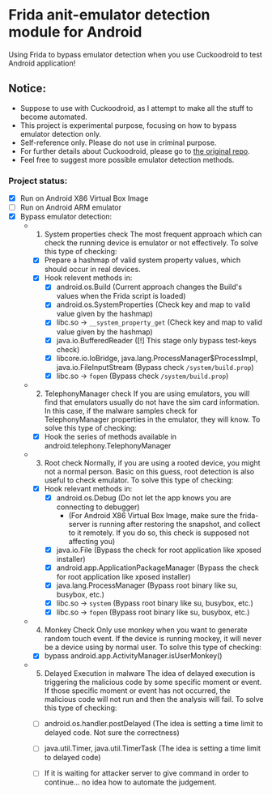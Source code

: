 # Frida anit-emulator detection module for Android
Using Frida to bypass emulator detection when you use Cuckoodroid to test Android application!

## Notice: 
- Suppose to use with Cuckoodroid, as I attempt to make all the stuff to become automated.
- This project is experimental purpose, focusing on how to bypass emulator detection only. 
- Self-reference only. Please do not use in criminal purpose.
- For further details about Cuckoodroid, please go to [the original repo](https://github.com/idanr1986/cuckoo-droid).
- Feel free to suggest more possible emulator detection methods.

### Project status:
- [X] Run on Android X86 Virtual Box Image
- [ ] Run on Android ARM emulator 
- [X] Bypass emulator detection:
  - 1. System properties check
    The most frequent approach which can check the running device is emulator or not effectively.
    To solve this type of checking:
      - [X] Prepare a hashmap of valid system property values, which should occur in real devices.
      - [X] Hook relevent methods in:
        - [X] android.os.Build (Current approach changes the Build's values when the Frida script is loaded)
        - [X] android.os.SystemProperties (Check key and map to valid value given by the hashmap)
        - [X] libc.so -> `__system_property_get` (Check key and map to valid value given by the hashmap)
        - [X] java.io.BufferedReader ([!] This stage only bypass test-keys check)
        - [X] libcore.io.IoBridge, java.lang.ProcessManager$ProcessImpl, java.io.FileInputStream (Bypass check `/system/build.prop`)
        - [X] libc.so -> `fopen` (Bypass check `/system/build.prop`)
        
  - 2. TelephonyManager check
    If you are using emulators, you will find that emulators usually do not have the sim card information. 
    In this case, if the malware samples check for TelephonyManager properties in the emulator, 
    they will know.
    To solve this type of checking:
    - [X] Hook the series of methods available in android.telephony.TelephonyManager
    
  - 3. Root check
    Normally, if you are using a rooted device, you might not a normal person. Basic on this guess,
    root detection is also useful to check emulator.
    To solve this type of checking:
    - [X] Hook relevant methods in:
      - [X] android.os.Debug (Do not let the app knows you are connecting to debugger)
        - (For Android X86 Virtual Box Image, make sure the frida-server is running after restoring the snapshot, 
        and collect to it remotely. If you do so, this check is supposed not affecting you) 
      - [X] java.io.File (Bypass the check for root application like xposed installer)
      - [X] android.app.ApplicationPackageManager (Bypass the check for root application like xposed installer)
      - [X] java.lang.ProcessManager (Bypass root binary like su, busybox, etc.)
      - [X] libc.so -> `system` (Bypass root binary like su, busybox, etc.)
      - [X] libc.so -> `fopen` (Bypass root binary like su, busybox, etc.)
      
  - 4. Monkey Check
    Only use monkey when you want to generate random touch event. If the device is running mockey, 
    it will never be a device using by normal user.
    To solve this type of checking:
    - [X] bypass android.app.ActivityManager.isUserMonkey()
    
  - 5. Delayed Execution in malware
    The idea of delayed execution is triggering the malicious code by some specific moment or event. 
    If those specific moment or event has not occurred, the malicious code will not run and then the analysis will fail.
    To solve this type of checking:
    - [ ] android.os.handler.postDelayed (The idea is setting a time limit to delayed code. Not sure the correctness)
    - [ ] java.util.Timer, java.util.TimerTask (The idea is setting a time limit to delayed code)
    - [ ] If it is waiting for attacker server to give command in order to continue... no idea how to automate the judgement.
  



